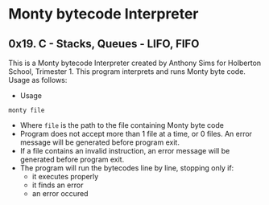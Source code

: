 # Monty bytecode Interpreter
## 0x19. C - Stacks, Queues - LIFO, FIFO

This is a Monty bytecode Interpreter created by Anthony Sims for Holberton School, Trimester 1.
This program interprets and runs Monty byte code.  Usage as follows:

* Usage
```
monty file
```
* Where `file` is the path to the file containing Monty byte code
* Program does not accept more than 1 file at a time, or 0 files. An error message will be generated before program exit.
* If a file contains an invalid instruction, an error message will be generated before program exit.
* The program will run the bytecodes line by line, stopping only if:
  - it executes properly
  - it finds an error
  - an error occured
